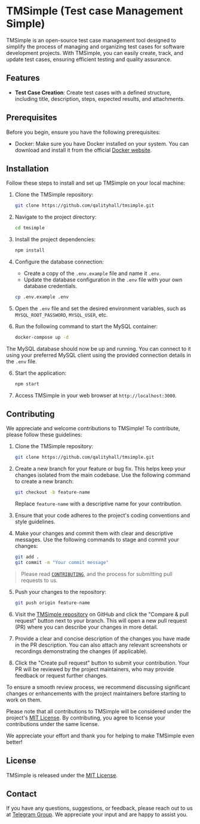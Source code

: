 # TMSimple (Test case Management Simple)

TMSimple is an open-source test case management tool designed to simplify the process of managing and organizing test cases for software development projects. With TMSimple, you can easily create, track, and update test cases, ensuring efficient testing and quality assurance.

## Features

-   **Test Case Creation**: Create test cases with a defined structure, including title, description, steps, expected results, and attachments.

## Prerequisites

Before you begin, ensure you have the following prerequisites:

-   Docker: Make sure you have Docker installed on your system. You can download and install it from the official [Docker website](https://www.docker.com/get-started).

## Installation

Follow these steps to install and set up TMSimple on your local machine:

1. Clone the TMSimple repository:

    ```bash
    git clone https://github.com/qalityhall/tmsimple.git
    ```

2. Navigate to the project directory:

    ```bash
    cd tmsimple
    ```

3. Install the project dependencies:

    ```bash
    npm install
    ```

4. Configure the database connection:

    - Create a copy of the `.env.example` file and name it `.env`.
    - Update the database configuration in the `.env` file with your own database credentials.

    ```bash
    cp .env.example .env
    ```

5. Open the `.env` file and set the desired environment variables, such as `MYSQL_ROOT_PASSWORD`, `MYSQL_USER`, etc.

6. Run the following command to start the MySQL container:

    ```bash
    docker-compose up -d
    ```

The MySQL database should now be up and running. You can connect to it using your preferred MySQL client using the provided connection details in the `.env` file.

6. Start the application:

    ```bash
    npm start
    ```

7. Access TMSimple in your web browser at `http://localhost:3000`.

## Contributing

We appreciate and welcome contributions to TMSimple! To contribute, please follow these guidelines:

1. Clone the TMSimple repository:

    ```bash
    git clone https://github.com/qalityhall/tmsimple.git
    ```

2. Create a new branch for your feature or bug fix. This helps keep your changes isolated from the main codebase. Use the following command to create a new branch:

    ```bash
    git checkout -b feature-name
    ```

    Replace `feature-name` with a descriptive name for your contribution.

3. Ensure that your code adheres to the project's coding conventions and style guidelines.

4. Make your changes and commit them with clear and descriptive messages. Use the following commands to stage and commit your changes:

    ```bash
    git add .
    git commit -m "Your commit message"
    ```

> Please read [`CONTRIBUTING`](CONTRIBUTING.md), and the process for submitting pull requests to us.

5. Push your changes to the repository:

    ```bash
    git push origin feature-name
    ```

6. Visit the [TMSimple repository](https://github.com/qalityhall/tmsimple) on GitHub and click the "Compare & pull request" button next to your branch. This will open a new pull request (PR) where you can describe your changes in more detail.

7. Provide a clear and concise description of the changes you have made in the PR description. You can also attach any relevant screenshots or recordings demonstrating the changes (if applicable).

8. Click the "Create pull request" button to submit your contribution. Your PR will be reviewed by the project maintainers, who may provide feedback or request further changes.

To ensure a smooth review process, we recommend discussing significant changes or enhancements with the project maintainers before starting to work on them.

Please note that all contributions to TMSimple will be considered under the project's [MIT License](https://opensource.org/licenses/MIT). By contributing, you agree to license your contributions under the same license.

We appreciate your effort and thank you for helping to make TMSimple even better!

## License

TMSimple is released under the [MIT License](https://opensource.org/licenses/MIT).

## Contact

If you have any questions, suggestions, or feedback, please reach out to us at [Telegram Group](https://t.me/+Rdo0NN-G0NZjYTYx). We appreciate your input and are happy to assist you.
